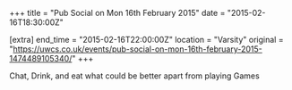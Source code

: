 +++
title = "Pub Social on Mon 16th February 2015"
date = "2015-02-16T18:30:00Z"

[extra]
end_time = "2015-02-16T22:00:00Z"
location = "Varsity"
original = "https://uwcs.co.uk/events/pub-social-on-mon-16th-february-2015-1474489105340/"
+++

Chat, Drink, and eat what could be better apart from playing Games

